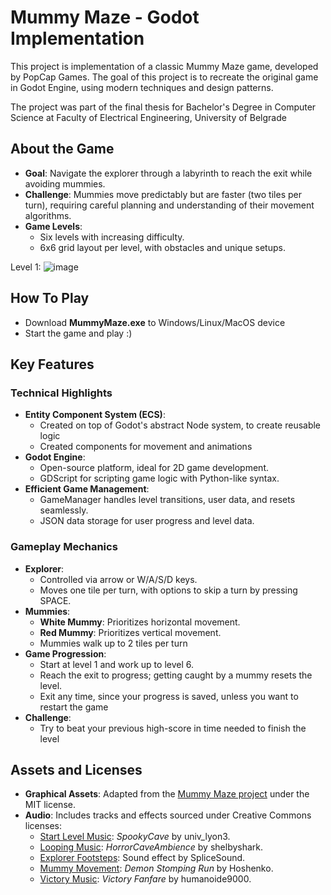 # Mummy Maze - Godot Implementation

This project is implementation of a classic Mummy Maze game, developed by PopCap Games.
The goal of this project is to recreate the original game in Godot Engine, using modern techniques and design patterns.

The project was part of the final thesis for Bachelor's Degree in Computer Science at Faculty of Electrical Engineering, University of Belgrade

## About the Game
- **Goal**: Navigate the explorer through a labyrinth to reach the exit while avoiding mummies.
- **Challenge**: Mummies move predictably but are faster (two tiles per turn), requiring careful planning and understanding of their movement algorithms.
- **Game Levels**:
  - Six levels with increasing difficulty.
  - 6x6 grid layout per level, with obstacles and unique setups.

Level 1:
![image](https://github.com/user-attachments/assets/92482a96-72c1-4a5f-83f5-e274a7abac06)

## How To Play
- Download **MummyMaze.exe** to Windows/Linux/MacOS device
- Start the game and play :)

## Key Features
### Technical Highlights
- **Entity Component System (ECS)**: 
  - Created on top of Godot's abstract Node system, to create reusable logic
  - Created components for movement and animations
- **Godot Engine**:
  - Open-source platform, ideal for 2D game development.
  - GDScript for scripting game logic with Python-like syntax.
- **Efficient Game Management**:
  - GameManager handles level transitions, user data, and resets seamlessly.
  - JSON data storage for user progress and level data.

### Gameplay Mechanics
- **Explorer**:
  - Controlled via arrow or W/A/S/D keys.
  - Moves one tile per turn, with options to skip a turn by pressing SPACE.
- **Mummies**:
  - **White Mummy**: Prioritizes horizontal movement.
  - **Red Mummy**: Prioritizes vertical movement.
  - Mummies walk up to 2 tiles per turn
- **Game Progression**:
  - Start at level 1 and work up to level 6.
  - Reach the exit to progress; getting caught by a mummy resets the level.
  - Exit any time, since your progress is saved, unless you want to restart the game
- **Challenge**:
  - Try to beat your previous high-score in time needed to finish the level

## Assets and Licenses
- **Graphical Assets**: Adapted from the [Mummy Maze project](https://github.com/osddeitf/mummy-maze/tree/master/Assets) under the MIT license.
- **Audio**: Includes tracks and effects sourced under Creative Commons licenses:
  - [Start Level Music](https://freesound.org/people/univ_lyon3/sounds/485788/): *SpookyCave* by univ_lyon3.
  - [Looping Music](https://freesound.org/people/shelbyshark/sounds/512513/): *HorrorCaveAmbience* by shelbyshark.
  - [Explorer Footsteps](https://freesound.org/people/SpliceSound/sounds/218291/): Sound effect by SpliceSound.
  - [Mummy Movement](https://freesound.org/people/Hoshenko/sounds/697645/): *Demon Stomping Run* by Hoshenko.
  - [Victory Music](https://freesound.org/people/humanoide9000/sounds/466133/): *Victory Fanfare* by humanoide9000.


